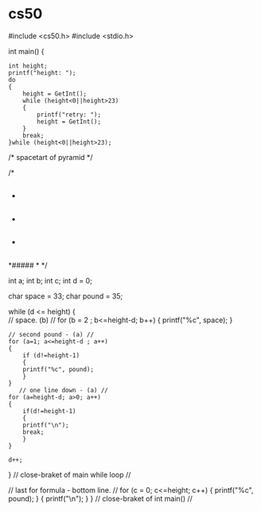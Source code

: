 # cs50

#include <cs50.h>
#include <stdio.h>

int main()
{
    
    int height;
    printf("height: ");
    do
    {
        height = GetInt();
        while (height<0||height>23) 
        {
            printf("retry: ");
            height = GetInt();
        }
        break;
    }while (height<0||height>23);

/* spacetart of pyramid */


/*
 *   ## 
 *  ### 
 * ####
 *#####
 *
*/

int a;
int b;
int c;
int d = 0;

char space = 33;
char pound = 35;

while (d <= height)
{   
    // space. (b) //
    for (b = 2 ; b<=height-d; b++)
    {
        printf("%c", space);
    }   
    
    // second pound - (a) //
    for (a=1; a<=height-d ; a++)
    {
        if (d!=height-1)
        {
        printf("%c", pound);
        }
    }
       // one line down - (a) //    
    for (a=height-d; a>0; a++)
    {
        if(d!=height-1)
        {
        printf("\n");
        break;
        }
    }
    
    d++;
} // close-braket of main while loop //

 // last for formula - bottom line. //
for (c = 0; c<=height; c++)
{
    printf("%c", pound);
}
{
    printf("\n");
}
} // close-braket of int main() //
